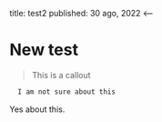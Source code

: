 title: test2
published: 30 ago, 2022
<--

# New test

> This is a callout

```bash
  I am not sure about this
```

Yes about this.
